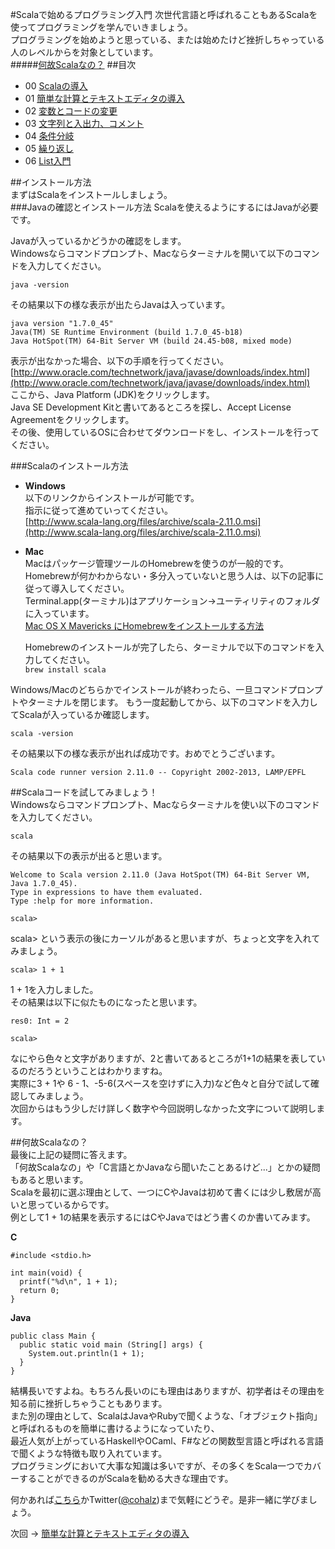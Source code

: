 #Scalaで始めるプログラミング入門
次世代言語と呼ばれることもあるScalaを使ってプログラミングを学んでいきましょう。  
プログラミングを始めようと思っている、または始めたけど挫折しちゃっている人のレベルからを対象としています。  
#####[何故Scalaなの？](https://github.com/cohalz/scala-for-programming-beginner#%E4%BD%95%E6%95%85scala%E3%81%AA%E3%81%AE-1)
##目次

- 00 [Scalaの導入](https://github.com/cohalz/scala-for-programming-beginner)
- 01 [簡単な計算とテキストエディタの導入](https://github.com/cohalz/scala-for-programming-beginner/tree/master/01)
- 02 [変数とコードの変更](https://github.com/cohalz/scala-for-programming-beginner/tree/master/02)
- 03 [文字列と入出力、コメント](https://github.com/cohalz/scala-for-programming-beginner/tree/master/03)
- 04 [条件分岐](https://github.com/cohalz/scala-for-programming-beginner/tree/master/04)
- 05 [繰り返し](https://github.com/cohalz/scala-for-programming-beginner/tree/master/05)
- 06 [List入門](https://github.com/cohalz/scala-for-programming-beginner/tree/master/06)

##インストール方法  
まずはScalaをインストールしましょう。  
###Javaの確認とインストール方法
Scalaを使えるようにするにはJavaが必要です。

Javaが入っているかどうかの確認をします。  
Windowsならコマンドプロンプト、Macならターミナルを開いて以下のコマンドを入力してください。
```
java -version
```
その結果以下の様な表示が出たらJavaは入っています。
```
java version "1.7.0_45"
Java(TM) SE Runtime Environment (build 1.7.0_45-b18)
Java HotSpot(TM) 64-Bit Server VM (build 24.45-b08, mixed mode)
```

表示が出なかった場合、以下の手順を行ってください。  
[http://www.oracle.com/technetwork/java/javase/downloads/index.html](http://www.oracle.com/technetwork/java/javase/downloads/index.html)  
ここから、Java Platform (JDK)をクリックします。  
Java SE Development Kitと書いてあるところを探し、Accept License Agreementをクリックします。  
その後、使用しているOSに合わせてダウンロードをし、インストールを行ってください。  

###Scalaのインストール方法
- **Windows**  
  以下のリンクからインストールが可能です。  
  指示に従って進めていってください。  
  [http://www.scala-lang.org/files/archive/scala-2.11.0.msi](http://www.scala-lang.org/files/archive/scala-2.11.0.msi)

- **Mac**  
  Macはパッケージ管理ツールのHomebrewを使うのが一般的です。  
  Homebrewが何かわからない・多分入っていないと思う人は、以下の記事に従って導入してください。  
  Terminal.app(ターミナル)はアプリケーション->ユーティリティのフォルダに入っています。  
  [Mac OS X Mavericks にHomebrewをインストールする方法](http://maezono.info/2013/12/14/1350)

  Homebrewのインストールが完了したら、ターミナルで以下のコマンドを入力してください。  
  ```brew install scala``` 
  
Windows/Macのどちらかでインストールが終わったら、一旦コマンドプロンプトやターミナルを閉じます。
もう一度起動してから、以下のコマンドを入力してScalaが入っているか確認します。  
```
scala -version
```  
  
その結果以下の様な表示が出れば成功です。おめでとうございます。  
```
Scala code runner version 2.11.0 -- Copyright 2002-2013, LAMP/EPFL
```

##Scalaコードを試してみましょう！  
Windowsならコマンドプロンプト、Macならターミナルを使い以下のコマンドを入力してください。  
```
scala
```  

その結果以下の表示が出ると思います。  
```  
Welcome to Scala version 2.11.0 (Java HotSpot(TM) 64-Bit Server VM, Java 1.7.0_45).
Type in expressions to have them evaluated.
Type :help for more information.

scala> 
```

scala> という表示の後にカーソルがあると思いますが、ちょっと文字を入れてみましょう。  
```
scala> 1 + 1
```  

1 + 1を入力しました。  
その結果は以下に似たものになったと思います。
```
res0: Int = 2

scala> 
```

なにやら色々と文字がありますが、2と書いてあるところが1+1の結果を表しているのだろうということはわかりますね。  
実際に3 + 1や 6 - 1、-5-6(スペースを空けずに入力)など色々と自分で試して確認してみましょう。  
次回からはもう少しだけ詳しく数字や今回説明しなかった文字について説明します。 


##何故Scalaなの？  
最後に上記の疑問に答えます。  
「何故Scalaなの」や「C言語とかJavaなら聞いたことあるけど...」とかの疑問もあると思います。  
Scalaを最初に選ぶ理由として、一つにCやJavaは初めて書くには少し敷居が高いと思っているからです。  
例として1 + 1の結果を表示するにはCやJavaではどう書くのか書いてみます。  

**C**  
```
#include <stdio.h>

int main(void) {
  printf("%d\n", 1 + 1);
  return 0;
}
```

**Java** 
```
public class Main {
  public static void main (String[] args) {
    System.out.println(1 + 1);
  }
} 
```

結構長いですよね。もちろん長いのにも理由はありますが、初学者はその理由を知る前に挫折しちゃうこともあります。  
また別の理由として、ScalaはJavaやRubyで聞くような、「オブジェクト指向」と呼ばれるものを簡単に書けるようになっていたり、  
最近人気が上がっているHaskellやOCaml、F#などの関数型言語と呼ばれる言語で聞くような特徴も取り入れています。  
プログラミングにおいて大事な知識は多いですが、その多くをScala一つでカバーすることができるのがScalaを勧める大きな理由です。

何かあれば[こちら](https://github.com/cohalz/scala-for-programming-beginner/issues/new)かTwitter([@cohalz](https://twitter.com/cohalz))まで気軽にどうぞ。是非一緒に学びましょう。

次回 -> [簡単な計算とテキストエディタの導入](https://github.com/cohalz/scala-for-programming-beginner/tree/master/01)
